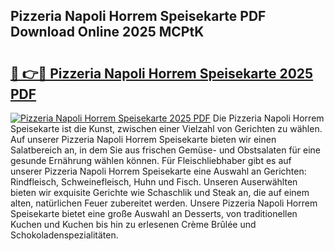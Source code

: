 ## Pizzeria Napoli Horrem Speisekarte PDF Download Online 2025 MCPtK

# <h2><a href="http://gcdyew1.nevu.top/?p=Pizzeria+Napoli+Horrem+Speisekarte">🔗 👉🔴 Pizzeria Napoli Horrem Speisekarte 2025 PDF</a></h2>

[![Pizzeria Napoli Horrem Speisekarte 2025 PDF](https://i.imgur.com/dBaPXMq.png)](http://gcdyew1.nevu.top/?p=Pizzeria+Napoli+Horrem+Speisekarte)
Die Pizzeria Napoli Horrem Speisekarte ist die Kunst, zwischen einer Vielzahl von Gerichten zu wählen. Auf unserer Pizzeria Napoli Horrem Speisekarte bieten wir einen Salatbereich an, in dem Sie aus frischen Gemüse- und Obstsalaten für eine gesunde Ernährung wählen können. Für Fleischliebhaber gibt es auf unserer Pizzeria Napoli Horrem Speisekarte eine Auswahl an Gerichten: Rindfleisch, Schweinefleisch, Huhn und Fisch. Unseren Auserwählten bieten wir exquisite Gerichte wie Schaschlik und Steak an, die auf einem alten, natürlichen Feuer zubereitet werden. Unsere Pizzeria Napoli Horrem Speisekarte bietet eine große Auswahl an Desserts, von traditionellen Kuchen und Kuchen bis hin zu erlesenen Crème Brûlée und Schokoladenspezialitäten.
